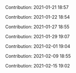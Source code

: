 Contribution: 2021-01-21 18:57

Contribution: 2021-01-22 18:54

Contribution: 2021-01-27 18:55

Contribution: 2021-01-29 19:07

Contribution: 2021-02-01 19:04

Contribution: 2021-02-09 18:55

Contribution: 2021-02-15 19:02


